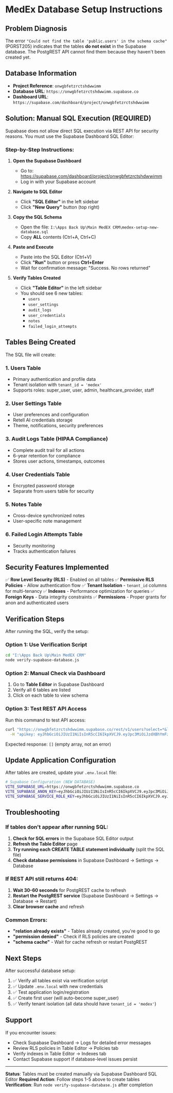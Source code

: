 # MedEx Database Setup Instructions

## Problem Diagnosis

The error `"Could not find the table 'public.users' in the schema cache"` (PGRST205) indicates that the tables **do not exist** in the Supabase database. The PostgREST API cannot find them because they haven't been created yet.

## Database Information

- **Project Reference**: `onwgbfetzrctshdwwimm`
- **Database URL**: `https://onwgbfetzrctshdwwimm.supabase.co`
- **Dashboard URL**: `https://supabase.com/dashboard/project/onwgbfetzrctshdwwimm`

## Solution: Manual SQL Execution (REQUIRED)

Supabase does not allow direct SQL execution via REST API for security reasons. You must use the Supabase Dashboard SQL Editor:

### Step-by-Step Instructions:

1. **Open the Supabase Dashboard**
   - Go to: https://supabase.com/dashboard/project/onwgbfetzrctshdwwimm
   - Log in with your Supabase account

2. **Navigate to SQL Editor**
   - Click **"SQL Editor"** in the left sidebar
   - Click **"New Query"** button (top right)

3. **Copy the SQL Schema**
   - Open the file: `I:\Apps Back Up\Main MedEX CRM\medex-setup-new-database.sql`
   - Copy **ALL** contents (Ctrl+A, Ctrl+C)

4. **Paste and Execute**
   - Paste into the SQL Editor (Ctrl+V)
   - Click **"Run"** button or press **Ctrl+Enter**
   - Wait for confirmation message: "Success. No rows returned"

5. **Verify Tables Created**
   - Click **"Table Editor"** in the left sidebar
   - You should see 6 new tables:
     - `users`
     - `user_settings`
     - `audit_logs`
     - `user_credentials`
     - `notes`
     - `failed_login_attempts`

## Tables Being Created

The SQL file will create:

### 1. Users Table
- Primary authentication and profile data
- Tenant isolation with `tenant_id = 'medex'`
- Supports roles: super_user, user, admin, healthcare_provider, staff

### 2. User Settings Table
- User preferences and configuration
- Retell AI credentials storage
- Theme, notifications, security preferences

### 3. Audit Logs Table (HIPAA Compliance)
- Complete audit trail for all actions
- 6-year retention for compliance
- Stores user actions, timestamps, outcomes

### 4. User Credentials Table
- Encrypted password storage
- Separate from users table for security

### 5. Notes Table
- Cross-device synchronized notes
- User-specific note management

### 6. Failed Login Attempts Table
- Security monitoring
- Tracks authentication failures

## Security Features Implemented

✅ **Row Level Security (RLS)** - Enabled on all tables
✅ **Permissive RLS Policies** - Allow authentication flow
✅ **Tenant Isolation** - `tenant_id` columns for multi-tenancy
✅ **Indexes** - Performance optimization for queries
✅ **Foreign Keys** - Data integrity constraints
✅ **Permissions** - Proper grants for anon and authenticated users

## Verification Steps

After running the SQL, verify the setup:

### Option 1: Use Verification Script
```bash
cd "I:\Apps Back Up\Main MedEX CRM"
node verify-supabase-database.js
```

### Option 2: Manual Check via Dashboard
1. Go to **Table Editor** in Supabase Dashboard
2. Verify all 6 tables are listed
3. Click on each table to view schema

### Option 3: Test REST API Access
Run this command to test API access:
```bash
curl "https://onwgbfetzrctshdwwimm.supabase.co/rest/v1/users?select=*&limit=1" \
  -H "apikey: eyJhbGciOiJIUzI1NiIsInR5cCI6IkpXVCJ9.eyJpc3MiOiJzdXBhYmFzZSIsInJlZiI6Im9ud2diZmV0enJjdHNoZHd3aW1tIiwicm9sZSI6ImFub24iLCJpYXQiOjE3NTk5ODA5ODYsImV4cCI6MjA3NTU1Njk4Nn0.MgsjiXT2Y0WqQf2puG2p27tHaMRfhiUET2TDWc668lI"
```

Expected response: `[]` (empty array, not an error)

## Update Application Configuration

After tables are created, update your `.env.local` file:

```bash
# Supabase Configuration (NEW DATABASE)
VITE_SUPABASE_URL=https://onwgbfetzrctshdwwimm.supabase.co
VITE_SUPABASE_ANON_KEY=eyJhbGciOiJIUzI1NiIsInR5cCI6IkpXVCJ9.eyJpc3MiOiJzdXBhYmFzZSIsInJlZiI6Im9ud2diZmV0enJjdHNoZHd3aW1tIiwicm9sZSI6ImFub24iLCJpYXQiOjE3NTk5ODA5ODYsImV4cCI6MjA3NTU1Njk4Nn0.MgsjiXT2Y0WqQf2puG2p27tHaMRfhiUET2TDWc668lI
VITE_SUPABASE_SERVICE_ROLE_KEY=eyJhbGciOiJIUzI1NiIsInR5cCI6IkpXVCJ9.eyJpc3MiOiJzdXBhYmFzZSIsInJlZiI6Im9ud2diZmV0enJjdHNoZHd3aW1tIiwicm9sZSI6InNlcnZpY2Vfcm9sZSIsImlhdCI6MTc1OTk4MDk4NiwiZXhwIjoyMDc1NTU2OTg2fQ.uCxrGkQJQjR3wCmmCo3A6Oi6zBY-QdMX1hLZmD5HvZA
```

## Troubleshooting

### If tables don't appear after running SQL:

1. **Check for SQL errors** in the Supabase SQL Editor output
2. **Refresh the Table Editor** page
3. **Try running each CREATE TABLE statement individually** (split the SQL file)
4. **Check database permissions** in Supabase Dashboard → Settings → Database

### If REST API still returns 404:

1. **Wait 30-60 seconds** for PostgREST cache to refresh
2. **Restart the PostgREST service** (Supabase Dashboard → Settings → Database → Restart)
3. **Clear browser cache** and refresh

### Common Errors:

- **"relation already exists"** - Tables already created, you're good to go
- **"permission denied"** - Check if RLS policies are created
- **"schema cache"** - Wait for cache refresh or restart PostgREST

## Next Steps

After successful database setup:

1. ✅ Verify all tables exist via verification script
2. ✅ Update `.env.local` with new credentials
3. ✅ Test application login/registration
4. ✅ Create first user (will auto-become super_user)
5. ✅ Verify tenant isolation (all data should have `tenant_id = 'medex'`)

## Support

If you encounter issues:
- Check Supabase Dashboard → Logs for detailed error messages
- Review RLS policies in Table Editor → Policies tab
- Verify indexes in Table Editor → Indexes tab
- Contact Supabase support if database-level issues persist

---

**Status**: Tables must be created manually via Supabase Dashboard SQL Editor
**Required Action**: Follow steps 1-5 above to create tables
**Verification**: Run `node verify-supabase-database.js` after completion
